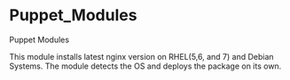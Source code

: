 # Puppet_Modules
Puppet Modules

This module installs latest nginx version on RHEL(5,6, and 7) and Debian Systems.
The module detects the OS and deploys the package on its own.
